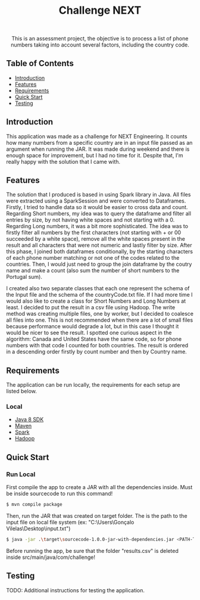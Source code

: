 <h1 align="center"> Challenge NEXT </h1> <br>

<p align="center">
  This is an assessment project, the objective is to process a list of phone numbers taking into account several factors, including the country code.
</p>


## Table of Contents

- [Introduction](#introduction)
- [Features](#features)
- [Requirements](#requirements)
- [Quick Start](#quick-start)
- [Testing](#testing)




## Introduction

This application was made as a challenge for NEXT Engineering. It counts how many numbers from a specific country are in an input file passed as an argument when running the JAR. It was made during weekend and there is enough space for improvement, but I had no time for it. Despite that, I'm really happy with the solution that I came with.

## Features

The solution that I produced is based in using Spark library in Java. All files were extracted using a SparkSession and were converted to Dataframes. Firstly, I tried to handle data so it would be easier to cross data and count. Regarding Short numbers, my idea was to query the dataframe and filter all entries by size, by not having white spaces and not starting with a 0. Regarding Long numbers, it was a bit more sophisticated. The idea was to firstly filter all numbers by the first characters (not starting with + or 00  succeeded by a white space), remove all the white spaces present in the result and all characters that were not numeric and lastly filter by size. After this phase, I joined both dataframes conditionally, by the starting characters of each phone number matching or not one of the codes related to the countries. Then, I would just need to group the join dataframe by the coutry name and make a count (also sum the number of short numbers to the Portugal sum).

I created also two separate classes that each one represent the schema of the Input file and the schema of the countryCode.txt file. If I had more time I would also like to create a class for Short Numbers and Long Numbers at least. I decided to put the result in a csv file using Hadoop. The write method was creating multiple files, one by worker, but I decided to coalesce all files into one. This is not recommended when there are a lot of small files because performance would degrade a lot, but in this case I thought it would be nicer to see the result. I spotted one curious aspect in the algorithm: Canada and United States have the same code, so for phone numbers with that code I counted for both countries. The result is ordered in a descending order firstly by count number and then by Country name.


## Requirements
The application can be run locally, the requirements for each setup are listed below.


### Local
* [Java 8 SDK](http://www.oracle.com/technetwork/java/javase/downloads/jdk8-downloads-2133151.html)
* [Maven](https://maven.apache.org/download.cgi)
* [Spark](https://spark.apache.org/downloads.html)
* [Hadoop](https://hadoop.apache.org/releases.html)


## Quick Start

### Run Local
First compile the app to create a JAR with all the dependencies inside. Must be inside sourcecode to run this command!
```bash
$ mvn compile package
```
Then, run the JAR that was created on target folder. The <PATH-TO-INPUT-FILE> is the path to the input file on local file system (ex: "C:\Users\Gonçalo Vilelas\Desktop\input.txt")
```bash
$ java -jar .\target\sourcecode-1.0.0-jar-with-dependencies.jar <PATH-TO-INPUT-FILE>
```
Before running the app, be sure that the folder "results.csv" is deleted inside src/main/java/com/challenge!
## Testing
TODO: Additional instructions for testing the application.
